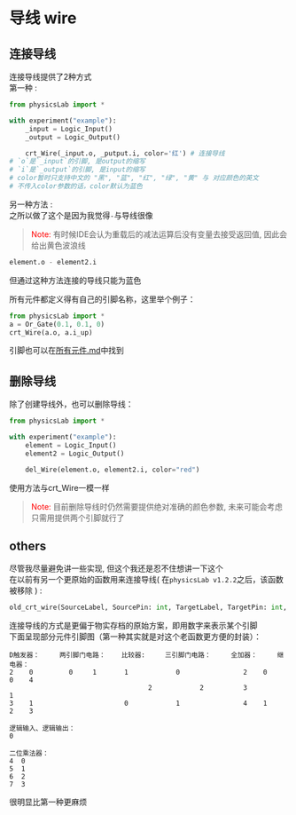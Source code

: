 # 导线 wire

## 连接导线
连接导线提供了2种方式  
第一种 :  
```Python
from physicsLab import *

with experiment("example"):
    _input = Logic_Input()
    _output = Logic_Output()

    crt_Wire(_input.o, _putput.i, color='红') # 连接导线
# `o`是`_input`的引脚, 是output的缩写
# `i`是`_output`的引脚, 是input的缩写
# color暂时只支持中文的 "黑", "蓝", "红", "绿", "黄" 与 对应颜色的英文
# 不传入color参数的话，color默认为蓝色
```

另一种方法 :  
之所以做了这个是因为我觉得`-`与导线很像  
> <font color=red>Note: </font>有时候IDE会认为重载后的减法运算后没有变量去接受返回值, 因此会给出黄色波浪线
```Python
element.o - element2.i
```
但通过这种方法连接的导线只能为蓝色  

所有元件都定义得有自己的引脚名称，这里举个例子：  
```python
from physicsLab import *
a = Or_Gate(0.1, 0.1, 0)
crt_Wire(a.o, a.i_up)
```

引脚也可以在[所有元件.md](elements.md)中找到

## 删除导线
除了创建导线外，也可以删除导线：  
```Python
from physicsLab import *

with experiment("example"):
    element = Logic_Input()
    element2 = Logic_Output()

    del_Wire(element.o, element2.i, color="red")
```
使用方法与crt_Wire一模一样  
> <font color=red>Note: </font>目前删除导线时仍然需要提供绝对准确的颜色参数, 未来可能会考虑只需用提供两个引脚就行了

## others
尽管我尽量避免讲一些实现, 但这个我还是忍不住想讲一下这个  
在以前有另一个更原始的函数用来连接导线( 在`physicsLab v1.2.2`之后，该函数被移除 ) :
```Python
old_crt_wire(SourceLabel, SourcePin: int, TargetLabel, TargetPin: int, color = "蓝") -> None
```
连接导线的方式是更偏于物实存档的原始方案，即用数字来表示某个引脚  
下面呈现部分元件引脚图（第一种其实就是对这个老函数更方便的封装）：  
```
D触发器：     两引脚门电路：    比较器:     三引脚门电路：     全加器：     继电器：
2    0         0     1       1            0                2    0      0    4
                                   2            2          3             1
3    1                       0            1                4    1      2    3

逻辑输入、逻辑输出：
0  
  
二位乘法器：  
4  0  
5  1  
6  2  
7  3  
```
很明显比第一种更麻烦  